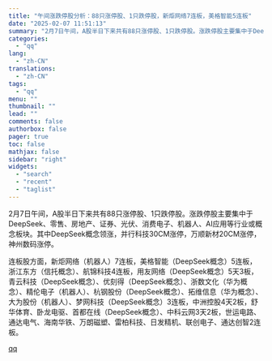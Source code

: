```yaml
---
title: "午间涨跌停股分析：88只涨停股、1只跌停股，新炬网络7连板，美格智能5连板"
date: "2025-02-07 11:51:13"
summary: "2月7日午间，A股半日下来共有88只涨停股、1只跌停股。涨跌停股主要集中于DeepSeek、零售、房..."
categories:
  - "qq"
lang:
  - "zh-CN"
translations:
  - "zh-CN"
tags:
  - "qq"
menu: ""
thumbnail: ""
lead: ""
comments: false
authorbox: false
pager: true
toc: false
mathjax: false
sidebar: "right"
widgets:
  - "search"
  - "recent"
  - "taglist"
---
```


2月7日午间，A股半日下来共有88只涨停股、1只跌停股。涨跌停股主要集中于DeepSeek、零售、房地产、证券、光伏、消费电子、机器人、AI应用等行业或概念板块。其中DeepSeek概念领涨，并行科技30CM涨停，万顺新材20CM涨停，神州数码涨停。

连板股方面，新炬网络（机器人）7连板，美格智能（DeepSeek概念）5连板，浙江东方（信托概念）、航锦科技4连板，用友网络（DeepSeek概念）5天3板，青云科技（DeepSeek概念）、优刻得（DeepSeek概念）、浙数文化（华为概念）、精伦电子（机器人）、杭钢股份（DeepSeek概念）、拓维信息（华为概念）、大为股份（机器人）、梦网科技（DeepSeek概念）3连板，中洲控股4天2板，舒华体育、卧龙电驱、首都在线（DeepSeek概念）、中科云网3天2板，世运电路、通达电气、海南华铁、万朗磁塑、雷柏科技、日发精机、联创电子、通达创智2连板。

[qq](https://new.qq.com/rain/a/20250207A03JWJ00)
